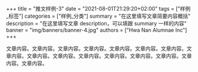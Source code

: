 +++
title = "推文样例-3"
date = "2021-08-01T21:29:20+02:00"
tags = ["样例_标签"]
categories = ["样例_分类"]
summary = "在这里填写文章简要内容概括"
description = "在这里填写文章 description，可以填跟 summary 一样的内容"
banner = "img/banners/banner-4.jpg"
authors = ["Hwa Nan Alumnae Inc"]
+++

文章内容。文章内容。文章内容。文章内容。文章内容。文章内容。文章内容。文章内容。文章内容。文章内容。文章内容。文章内容。文章内容。文章内容。文章内容。文章内容。


